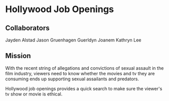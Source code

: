 # Hollywood Job Openings

## Collaborators
Jayden Alstad
Jason Gruenhagen
Guerldyn Joanem
Kathryn Lee

## Mission
With the recent string of allegations and convictions of sexual assault in the film industry, viewers need to know whether the movies and tv they are consuming ends up supporting sexual assailants and predators. 

Hollywood job openings provides a quick search to make sure the viewer's tv show or movie is ethical.
